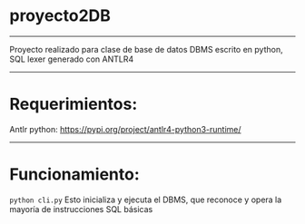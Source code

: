 # proyecto2DB
---


Proyecto realizado para clase de base de datos
DBMS escrito en python, SQL lexer generado con ANTLR4

---

# Requerimientos:
Antlr python: https://pypi.org/project/antlr4-python3-runtime/

---

# Funcionamiento:

```python cli.py``` Esto inicializa y ejecuta el DBMS, que reconoce y opera la mayoría de instrucciones SQL básicas
